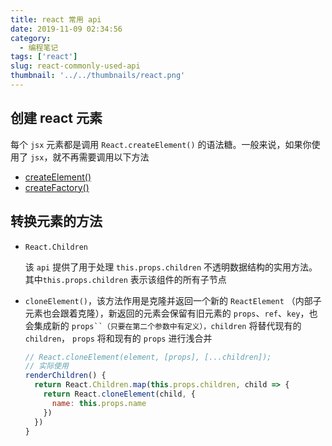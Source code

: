 ```yaml
---
title: react 常用 api
date: 2019-11-09 02:34:56
category:
  - 编程笔记
tags: ['react']
slug: react-commonly-used-api
thumbnail: '../../thumbnails/react.png'
---
```


## 创建 react 元素

每个 `jsx` 元素都是调用 `React.createElement()` 的语法糖。一般来说，如果你使用了 `jsx`，就不再需要调用以下方法

- [createElement()](https://react.docschina.org/docs/react-api.html#createelement)
- [createFactory()](https://react.docschina.org/docs/react-api.html#createfactory)

## 转换元素的方法

- `React.Children`

  该 `api` 提供了用于处理 `this.props.children` 不透明数据结构的实用方法。其中`this.props.children` 表示该组件的所有子节点

- `cloneElement()`，该方法作用是克隆并返回一个新的 `ReactElement` （内部子元素也会跟着克隆），新返回的元素会保留有旧元素的 `props`、`ref`、`key`，也会集成新的 ` props``（只要在第二个参数中有定义），children ` 将替代现有的 `children`， `props` 将和现有的 `props` 进行浅合并

  ```js
  // React.cloneElement(element, [props], [...children]);
  // 实际使用
  renderChildren() {
    return React.Children.map(this.props.children, child => {
      return React.cloneElement(child, {
        name: this.props.name
      })
    })
  }
  ```
